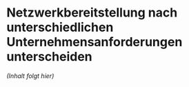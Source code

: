 # Netzwerkbereitstellung nach unterschiedlichen Unternehmensanforderungen unterscheiden

*(Inhalt folgt hier)*
